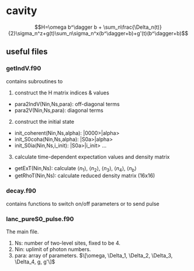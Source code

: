 # cavity
$$H=\omega b^\dagger b + \sum_n\frac{\Delta_n(t)}{2}\sigma_n^z+g(t)\sum_n\sigma_n^x(b^\dagger+b)+g'(t)(b^\dagger+b)$$
## useful files
### getIndV.f90
contains subroutines to 
1. construct the H matrix indices & values
+   para2IndV(Nin,Ns,para): off-diagonal terms
+   para2V(Nin,Ns,para): diagonal terms
2. construct the initial state
+  init_coherent(Nin,Ns,alpha): |0000>|alpha>
+  init_S0coha(Nin,Ns,alpha): |S0a>|alpha>
+  init_S0ia(Nin,Ns,i_init): |S0a>|i_init>
   ...
3. calculate time-dependent expectation values and density matrix
+  getExT(Nin,Ns): calculate $\langle n_1\rangle$, $\langle n_2\rangle$, $\langle n_3\rangle$, $\langle n_4\rangle$, $\langle n_b\rangle$
+  getRhoT(Nin,Ns): calculate reduced density matrix (16x16)

### decay.f90
contains functions to switch on/off parameters or to send pulse

### lanc_pureS0_pulse.f90
The main file. 
1. Ns: number of two-level sites, fixed to be 4.
2. Nin: uplimit of photon numbers.
3. para: array of parameters. $\[\omega, \Delta_1, \Delta_2, \Delta_3, \Delta_4, g, g'\]$
